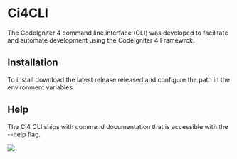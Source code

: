 # Ci4CLI
The CodeIgniter 4 command line interface (CLI) was developed to facilitate and automate development using the CodeIgniter 4 Framewrok.

## Installation
To install download the latest release released and configure the path in the environment variables.

## Help
The Ci4 CLI ships with command documentation that is accessible with the --help flag.

<img src="https://i.ibb.co/bNgb5ww/download.png" />
